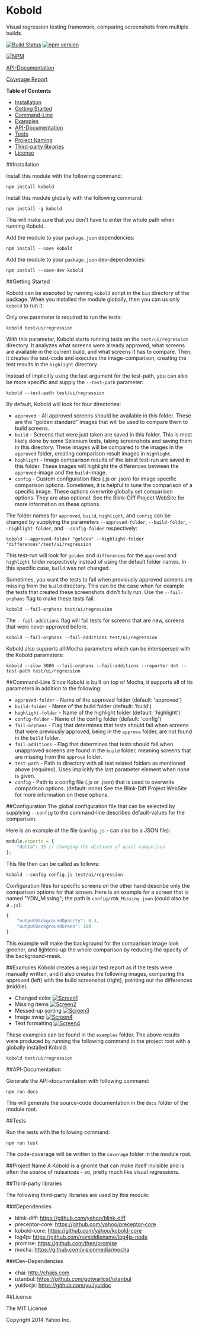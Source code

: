 Kobold
======

Visual regression testing framework, comparing screenshots from multiple builds.


[![Build Status](https://secure.travis-ci.org/yahoo/kobold.png)](http://travis-ci.org/yahoo/kobold)
[![npm version](https://badge.fury.io/js/kobold.svg)](http://badge.fury.io/js/kobold)

[![NPM](https://nodei.co/npm/kobold.png?downloads=true)](https://nodei.co/npm/kobold/)


[API-Documentation](http://yahoo.github.io/kobold/docs/)

[Coverage Report](http://yahoo.github.io/kobold/coverage/lcov-report/)


**Table of Contents**
* [Installation](#installation)
* [Getting Started](#getting-started)
* [Command-Line](#command-line)
* [Examples](#examples)
* [API-Documentation](#api-documentation)
* [Tests](#tests)
* [Project Naming](#project-name)
* [Third-party libraries](#third-party-libraries)
* [License](#license)


##Installation

Install this module with the following command:
```shell
npm install kobold
```

Install this module globally with the following command:
```shell
npm install -g kobold
```
This will make sure that you don't have to enter the whole path when running Kobold.


Add the module to your ```package.json``` dependencies:
```shell
npm install --save kobold
```
Add the module to your ```package.json``` dev-dependencies:
```shell
npm install --save-dev kobold
```

##Getting Started

Kobold can be executed by running ```kobold``` script in the ```bin``` directory of the package. When you installed the module globally, then you can us only ```kobold``` to run it.

Only one parameter is required to run the tests:

```shell
kobold test/ui/regression
```

With this parameter, Kobold starts running tests on the ```test/ui/regression``` directory. It analyzes what screens were already approved, what screens are available in the current build, and what screens it has to compare. Then, it creates the test-code and executes the image-comparison, creating the test results in the ```highlight``` directory.

Instead of implicitly using the last argument for the test-path, you can also be more specific and supply the ```--test-path``` parameter:
```shell
kobold --test-path test/ui/regression
```

By default, Kobold will look for four directories:

* ```approved``` - All approved screens should be available in this folder. These are the "golden standard" images that will be used to compare them to build screens.
* ```build``` - Screens that were just taken are saved in this folder. This is most likely done by some Selenium tests, taking screenshots and saving them in this directory. These images will be compared to the images in the ```approved``` folder, creating comparison result images in ```highlight```.
* ```highlight``` - Image comparison results of the latest test-run are saved in this folder. These images will highlight the differences between the ```approved```-image and the ```build```-image.
* ```config``` - Custom configuration files (.js or .json) for image specific comparison options. Sometimes, it is helpful to tune the comparison of a specific image. These options overwrite globally set comparison options. They are also optional. See the Blink-Diff Project WebSite for more information on these options.

The folder names for ```approved```, ```build```, ```highlight```, and ```config``` can be changed by supplying the parameters ```--approved-folder```, ```--build-folder```, ```--highlight-folder```, and ```--config-folder``` respectively:
 
```shell
kobold --approved-folder "golden" --highlight-folder "differences"/test/ui/regression
```
This test-run will look for ```golden``` and ```differences``` for the ```approved``` and ```highlight``` folder respectively instead of using the default folder names. In this specific case, ```build``` was not changed.

Sometimes, you want the tests to fail when previously approved screens are missing from the ```build``` directory. This can be the case when for example the tests that created these screenshots didn't fully run. Use the ```--fail-orphans``` flag to make these tests fail:
```shell
kobold --fail-orphans test/ui/regression
```

The ```--fail-additions``` flag will fail tests for screens that are new, screens that were never approved before.
```shell
kobold --fail-orphans --fail-additions test/ui/regression
```

Kobold also supports all Mocha parameters which can be interspersed with the Kobold parameters:
```shell
kobold --slow 3000 --fail-orphans --fail-additions --reporter dot --test-path test/ui/regression
```

##Command-Line
Since Kobold is built on top of Mocha, it supports all of its parameters in addition to the following:
* ```approved-folder``` - Name of the approved folder (default: 'approved')
* ```build-folder``` - Name of the build folder (default: 'build')
* ```highlight-folder``` - Name of the highlight folder (default: 'highlight')
* ```config-folder``` - Name of the config folder (default: 'config')
* ```fail-orphans``` - Flag that determines that tests should fail when screens that were previously approved, being in the ```approve``` folder, are not found in the ```build``` folder.
* ```fail-additions``` - Flag that determines that tests should fail when unapproved screens are found in the ```build``` folder, meaning screens that are missing from the ```approve``` folder.
* ```test-path``` - Path to directory with all test related folders as mentioned above (required). Uses implicitly the last parameter element when none is given.
* ```config``` - Path to a config file (.js or .json) that is used to overwrite comparison options. (default: none) See the Blink-Diff Project WebSite for more information on these options.

##Configuration
The global configuration file that can be selected by supplying ```--config``` to the command-line describes default-values for the comparison. 

Here is an example of the file (```config.js``` - can also be a JSON file):
```javascript
module.exports = {
	"delta": 35 // Changing the distance of pixel-comparison
};
```

This file then can be called as follows:
```shell
kobold --config config.js test/ui/regression
```

Configuration files for specific screens on the other hand describe only the comparison options for that screen. 
Here is an example for a screen that is named "YDN_Missing"; the path is ```config/YDN_Missing.json``` (could also be a ```.js```):
```javascript
{
	"outputBackgroundOpacity": 0.3,
	"outputBackgroundGreen": 100
}
```
This example will make the background for the comparison image look greener, and lightens-up the whole comparison by reducing the opacity of the background-mask.

##Examples
Kobold creates a regular test report as if the tests were manually written, and it also creates the following images, comparing the approved (left) with the build screenshot (right), pointing out the differences (middle).
* Changed color [![Screen1](https://raw.githubusercontent.com/yahoo/kobold/master/images/YDN_Color.png)](https://raw.githubusercontent.com/yahoo/kobold/master/examples/highlight/YDN_Color.png)
* Missing items [![Screen2](https://raw.githubusercontent.com/yahoo/kobold/master/images/YDN_Missing.png)](https://raw.githubusercontent.com/yahoo/kobold/master/examples/highlight/YDN_Missing.png)
* Messed-up sorting [![Screen3](https://raw.githubusercontent.com/yahoo/kobold/master/images/YDN_Sort.png)](https://raw.githubusercontent.com/yahoo/kobold/master/examples/highlight/YDN_Sort.png)
* Image swap [![Screen4](https://raw.githubusercontent.com/yahoo/kobold/master/images/YDN_Swap.png)](https://raw.githubusercontent.com/yahoo/kobold/master/examples/highlight/YDN_Swap.png)
* Text formatting [![Screen4](https://raw.githubusercontent.com/yahoo/kobold/master/images/YDN_Upper.png)](https://raw.githubusercontent.com/yahoo/kobold/master/examples/highlight/YDN_Upper.png)

These examples can be found in the ```examples``` folder. The above results were produced by running the following command in the project root with a globally installed Kobold:

```shell
kobold test/ui/regression
```

##API-Documentation

Generate the API-documentation with following command:
```shell
npm run docs
```
This will generate the source-code documentation in the ```docs``` folder of the module root.

##Tests

Run the tests with the following command:
```shell
npm run test
```
The code-coverage will be written to the ```coverage``` folder in the module root.

##Project Name
A Kobold is a gnome that can make itself invisible and is often the source of nuisances - so, pretty much like visual regressions.

##Third-party libraries

The following third-party libraries are used by this module:

###Dependencies
* blink-diff: https://github.com/yahoo/blink-diff
* preceptor-core: https://github.com/yahoo/preceptor-core
* kobold-core: https://github.com/yahoo/kobold-core
* log4js: https://github.com/nomiddlename/log4js-node
* promise: https://github.com/then/promise
* mocha: https://github.com/visionmedia/mocha

###Dev-Dependencies
* chai: http://chaijs.com
* istanbul: https://github.com/gotwarlost/istanbul
* yuidocjs: https://github.com/yui/yuidoc

##License

The MIT License

Copyright 2014 Yahoo Inc.
